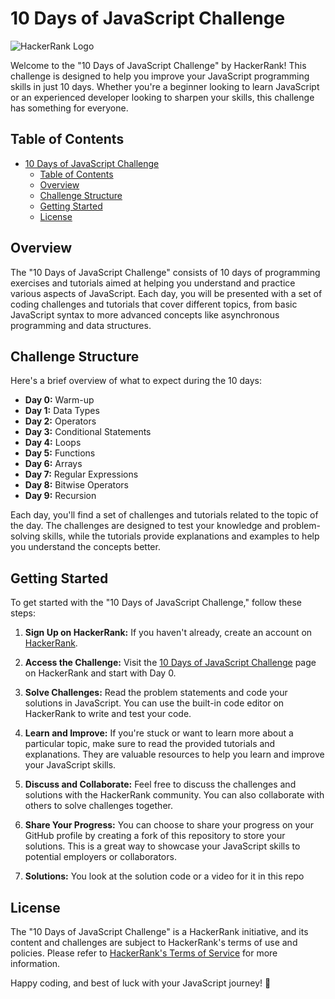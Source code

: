 # 10 Days of JavaScript Challenge

![HackerRank Logo](https://cdn.worldvectorlogo.com/logos/hackerrank.svg)

Welcome to the "10 Days of JavaScript Challenge" by HackerRank! This challenge is designed to help you improve your JavaScript programming skills in just 10 days. Whether you're a beginner looking to learn JavaScript or an experienced developer looking to sharpen your skills, this challenge has something for everyone.

## Table of Contents

- [10 Days of JavaScript Challenge](#10-days-of-javascript-challenge)
  - [Table of Contents](#table-of-contents)
  - [Overview](#overview)
  - [Challenge Structure](#challenge-structure)
  - [Getting Started](#getting-started)
  - [License](#license)


## Overview

The "10 Days of JavaScript Challenge" consists of 10 days of programming exercises and tutorials aimed at helping you understand and practice various aspects of JavaScript. Each day, you will be presented with a set of coding challenges and tutorials that cover different topics, from basic JavaScript syntax to more advanced concepts like asynchronous programming and data structures.

## Challenge Structure

Here's a brief overview of what to expect during the 10 days:

- **Day 0:** Warm-up
- **Day 1:** Data Types
- **Day 2:** Operators
- **Day 3:** Conditional Statements
- **Day 4:** Loops
- **Day 5:** Functions
- **Day 6:** Arrays
- **Day 7:** Regular Expressions
- **Day 8:** Bitwise Operators
- **Day 9:** Recursion

Each day, you'll find a set of challenges and tutorials related to the topic of the day. The challenges are designed to test your knowledge and problem-solving skills, while the tutorials provide explanations and examples to help you understand the concepts better.

## Getting Started

To get started with the "10 Days of JavaScript Challenge," follow these steps:

1. **Sign Up on HackerRank:** If you haven't already, create an account on [HackerRank](https://www.hackerrank.com/).

2. **Access the Challenge:** Visit the [10 Days of JavaScript Challenge](https://www.hackerrank.com/domains/tutorials/10-days-of-javascript) page on HackerRank and start with Day 0.

3. **Solve Challenges:** Read the problem statements and code your solutions in JavaScript. You can use the built-in code editor on HackerRank to write and test your code.

4. **Learn and Improve:** If you're stuck or want to learn more about a particular topic, make sure to read the provided tutorials and explanations. They are valuable resources to help you learn and improve your JavaScript skills.

5. **Discuss and Collaborate:** Feel free to discuss the challenges and solutions with the HackerRank community. You can also collaborate with others to solve challenges together.

6. **Share Your Progress:** You can choose to share your progress on your GitHub profile by creating a fork of this repository to store your solutions. This is a great way to showcase your JavaScript skills to potential employers or collaborators.

7. **Solutions:** You look at the solution code or a video for it in this repo

## License

The "10 Days of JavaScript Challenge" is a HackerRank initiative, and its content and challenges are subject to HackerRank's terms of use and policies. Please refer to [HackerRank's Terms of Service](https://www.hackerrank.com/terms) for more information.

Happy coding, and best of luck with your JavaScript journey! 🚀
